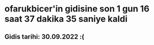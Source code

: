 # ofarukbicer'in gidisine son 1 gun 16 saat 37 dakika 35 saniye kaldi

## Gidis tarihi: 30.09.2022 :(